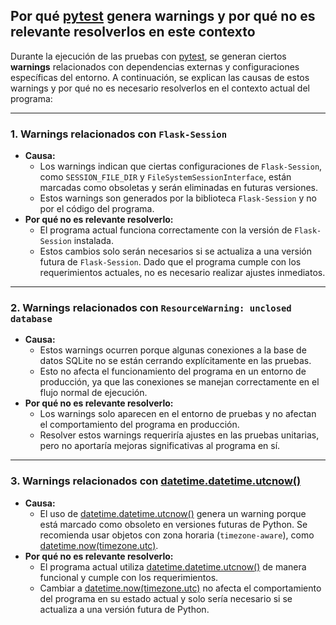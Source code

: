 ## **Por qué [pytest](vscode-file://vscode-app/c:/Users/agugr/AppData/Local/Programs/Microsoft%20VS%20Code/resources/app/out/vs/code/electron-sandbox/workbench/workbench.html) genera warnings y por qué no es relevante resolverlos en este contexto**

Durante la ejecución de las pruebas con [pytest](vscode-file://vscode-app/c:/Users/agugr/AppData/Local/Programs/Microsoft%20VS%20Code/resources/app/out/vs/code/electron-sandbox/workbench/workbench.html), se generan ciertos **warnings** relacionados con dependencias externas y configuraciones específicas del entorno. A continuación, se explican las causas de estos warnings y por qué no es necesario resolverlos en el contexto actual del programa:

---

### **1. Warnings relacionados con `Flask-Session`**

* **Causa:**
  * Los warnings indican que ciertas configuraciones de `Flask-Session`, como `SESSION_FILE_DIR` y `FileSystemSessionInterface`, están marcadas como obsoletas y serán eliminadas en futuras versiones.
  * Estos warnings son generados por la biblioteca `Flask-Session` y no por el código del programa.
* **Por qué no es relevante resolverlo:**
  * El programa actual funciona correctamente con la versión de `Flask-Session` instalada.
  * Estos cambios solo serán necesarios si se actualiza a una versión futura de `Flask-Session`. Dado que el programa cumple con los requerimientos actuales, no es necesario realizar ajustes inmediatos.

---

### **2. Warnings relacionados con `ResourceWarning: unclosed database`**

* **Causa:**
  * Estos warnings ocurren porque algunas conexiones a la base de datos SQLite no se están cerrando explícitamente en las pruebas.
  * Esto no afecta el funcionamiento del programa en un entorno de producción, ya que las conexiones se manejan correctamente en el flujo normal de ejecución.
* **Por qué no es relevante resolverlo:**
  * Los warnings solo aparecen en el entorno de pruebas y no afectan el comportamiento del programa en producción.
  * Resolver estos warnings requeriría ajustes en las pruebas unitarias, pero no aportaría mejoras significativas al programa en sí.

---

### **3. Warnings relacionados con [datetime.datetime.utcnow()](vscode-file://vscode-app/c:/Users/agugr/AppData/Local/Programs/Microsoft%20VS%20Code/resources/app/out/vs/code/electron-sandbox/workbench/workbench.html)**

* **Causa:**
  * El uso de [datetime.datetime.utcnow()](vscode-file://vscode-app/c:/Users/agugr/AppData/Local/Programs/Microsoft%20VS%20Code/resources/app/out/vs/code/electron-sandbox/workbench/workbench.html) genera un warning porque está marcado como obsoleto en versiones futuras de Python. Se recomienda usar objetos con zona horaria (`timezone-aware`), como [datetime.now(timezone.utc)](vscode-file://vscode-app/c:/Users/agugr/AppData/Local/Programs/Microsoft%20VS%20Code/resources/app/out/vs/code/electron-sandbox/workbench/workbench.html).
* **Por qué no es relevante resolverlo:**
  * El programa actual utiliza [datetime.datetime.utcnow()](vscode-file://vscode-app/c:/Users/agugr/AppData/Local/Programs/Microsoft%20VS%20Code/resources/app/out/vs/code/electron-sandbox/workbench/workbench.html) de manera funcional y cumple con los requerimientos.
  * Cambiar a [datetime.now(timezone.utc)](vscode-file://vscode-app/c:/Users/agugr/AppData/Local/Programs/Microsoft%20VS%20Code/resources/app/out/vs/code/electron-sandbox/workbench/workbench.html) no afecta el comportamiento del programa en su estado actual y solo sería necesario si se actualiza a una versión futura de Python.
